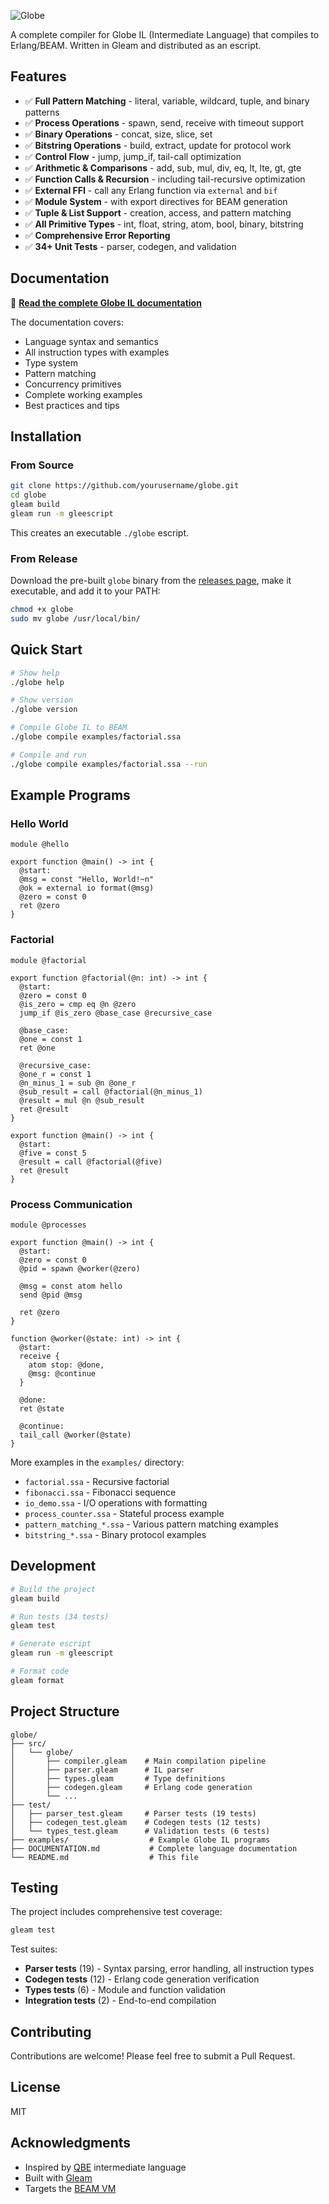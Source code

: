 ![Globe](https://github.com/Willyboar/globe/assets/22755228/54162ccb-8f4e-4e6f-a732-e1e21453b213)

A complete compiler for Globe IL (Intermediate Language) that compiles to Erlang/BEAM. Written in Gleam and distributed as an escript.

## Features

- ✅ **Full Pattern Matching** - literal, variable, wildcard, tuple, and binary patterns
- ✅ **Process Operations** - spawn, send, receive with timeout support
- ✅ **Binary Operations** - concat, size, slice, set
- ✅ **Bitstring Operations** - build, extract, update for protocol work
- ✅ **Control Flow** - jump, jump_if, tail-call optimization
- ✅ **Arithmetic & Comparisons** - add, sub, mul, div, eq, lt, lte, gt, gte
- ✅ **Function Calls & Recursion** - including tail-recursive optimization
- ✅ **External FFI** - call any Erlang function via `external` and `bif`
- ✅ **Module System** - with export directives for BEAM generation
- ✅ **Tuple & List Support** - creation, access, and pattern matching
- ✅ **All Primitive Types** - int, float, string, atom, bool, binary, bitstring
- ✅ **Comprehensive Error Reporting**
- ✅ **34+ Unit Tests** - parser, codegen, and validation

## Documentation

📖 **[Read the complete Globe IL documentation](DOCUMENTATION.md)**

The documentation covers:
- Language syntax and semantics
- All instruction types with examples
- Type system
- Pattern matching
- Concurrency primitives
- Complete working examples
- Best practices and tips

## Installation

### From Source

```sh
git clone https://github.com/yourusername/globe.git
cd globe
gleam build
gleam run -m gleescript
```

This creates an executable `./globe` escript.

### From Release

Download the pre-built `globe` binary from the [releases page](https://github.com/yourusername/globe/releases), make it executable, and add it to your PATH:

```sh
chmod +x globe
sudo mv globe /usr/local/bin/
```

## Quick Start

```sh
# Show help
./globe help

# Show version
./globe version

# Compile Globe IL to BEAM
./globe compile examples/factorial.ssa

# Compile and run
./globe compile examples/factorial.ssa --run
```

## Example Programs

### Hello World
```
module @hello

export function @main() -> int {
  @start:
  @msg = const "Hello, World!~n"
  @ok = external io format(@msg)
  @zero = const 0
  ret @zero
}
```

### Factorial
```
module @factorial

export function @factorial(@n: int) -> int {
  @start:
  @zero = const 0
  @is_zero = cmp eq @n @zero
  jump_if @is_zero @base_case @recursive_case

  @base_case:
  @one = const 1
  ret @one

  @recursive_case:
  @one_r = const 1
  @n_minus_1 = sub @n @one_r
  @sub_result = call @factorial(@n_minus_1)
  @result = mul @n @sub_result
  ret @result
}

export function @main() -> int {
  @start:
  @five = const 5
  @result = call @factorial(@five)
  ret @result
}
```

### Process Communication
```
module @processes

export function @main() -> int {
  @start:
  @zero = const 0
  @pid = spawn @worker(@zero)

  @msg = const atom hello
  send @pid @msg

  ret @zero
}

function @worker(@state: int) -> int {
  @start:
  receive {
    atom stop: @done,
    @msg: @continue
  }

  @done:
  ret @state

  @continue:
  tail_call @worker(@state)
}
```

More examples in the `examples/` directory:
- `factorial.ssa` - Recursive factorial
- `fibonacci.ssa` - Fibonacci sequence
- `io_demo.ssa` - I/O operations with formatting
- `process_counter.ssa` - Stateful process example
- `pattern_matching_*.ssa` - Various pattern matching examples
- `bitstring_*.ssa` - Binary protocol examples

## Development

```sh
# Build the project
gleam build

# Run tests (34 tests)
gleam test

# Generate escript
gleam run -m gleescript

# Format code
gleam format
```

## Project Structure

```
globe/
├── src/
│   └── globe/
│       ├── compiler.gleam    # Main compilation pipeline
│       ├── parser.gleam      # IL parser
│       ├── types.gleam       # Type definitions
│       ├── codegen.gleam     # Erlang code generation
│       └── ...
├── test/
│   ├── parser_test.gleam     # Parser tests (19 tests)
│   ├── codegen_test.gleam    # Codegen tests (12 tests)
│   └── types_test.gleam      # Validation tests (6 tests)
├── examples/                  # Example Globe IL programs
├── DOCUMENTATION.md           # Complete language documentation
└── README.md                  # This file
```

## Testing

The project includes comprehensive test coverage:

```sh
gleam test
```

Test suites:
- **Parser tests** (19) - Syntax parsing, error handling, all instruction types
- **Codegen tests** (12) - Erlang code generation verification
- **Types tests** (6) - Module and function validation
- **Integration tests** (2) - End-to-end compilation

## Contributing

Contributions are welcome! Please feel free to submit a Pull Request.

## License

MIT

## Acknowledgments

- Inspired by [QBE](https://c9x.me/compile/) intermediate language
- Built with [Gleam](https://gleam.run/)
- Targets the [BEAM VM](https://www.erlang.org/)
